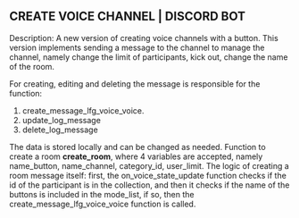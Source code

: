 ## CREATE VOICE CHANNEL | DISCORD BOT

Description:
A new version of creating voice channels with a button. This version implements sending a message to the channel to manage the channel, namely change the limit of participants, kick out, change the name of the room.

For creating, editing and deleting the message is responsible for the function:
1) create_message_lfg_voice_voice.
2) update_log_message
3) delete_log_message

The data is stored locally and can be changed as needed.
Function to create a room **create_room**, where 4 variables are accepted, namely name_button, name_channel, category_id, user_limit. The logic of creating a room message itself: first, the on_voice_state_update function checks if the id of the participant is in the collection, and then it checks if the name of the buttons is included in the mode_list, if so, then the create_message_lfg_voice_voice function is called.
